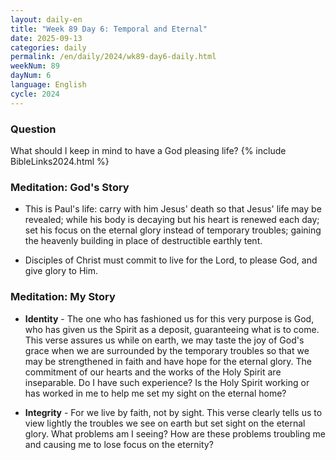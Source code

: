 ```yaml
---
layout: daily-en
title: "Week 89 Day 6: Temporal and Eternal"
date: 2025-09-13
categories: daily
permalink: /en/daily/2024/wk89-day6-daily.html
weekNum: 89
dayNum: 6
language: English
cycle: 2024
---
```

### Question     
What should I keep in mind to have a God pleasing life?
{% include BibleLinks2024.html %} 

### Meditation: God's Story   
+ This is Paul's life: carry with him Jesus' death so that Jesus' life may be revealed; while his body is decaying but his heart is renewed each day; set his focus on the eternal glory instead of temporary troubles; gaining the heavenly building in place of destructible earthly tent. 

+ Disciples of Christ must commit to live for the Lord, to please God, and give glory to Him. 

### Meditation: My Story   
+ **Identity** - The one who has fashioned us for this very purpose is God, who has given us the Spirit as a deposit, guaranteeing what is to come. This verse assures us while on earth, we may taste the joy of God's grace when we are surrounded by the temporary troubles so that we may be strengthened in faith and have hope for the eternal glory. The commitment of our hearts and the works of the Holy Spirit are inseparable. Do I have such experience? Is the Holy Spirit working or has worked in me to help me set my sight on the eternal home? 

+ **Integrity** - For we live by faith, not by sight. This verse clearly tells us to view lightly the troubles we see on earth but set sight on the eternal glory. What problems am I seeing? How are these problems troubling me and causing me to lose focus on the eternity? 
